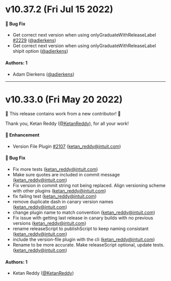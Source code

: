 # v10.37.2 (Fri Jul 15 2022)

#### 🐛 Bug Fix

- Get correct next version when using onlyGraduateWithReleaseLabel [#2229](https://github.com/intuit/auto/pull/2229) ([@adierkens](https://github.com/adierkens))
- Get correct next version when using onlyGraduateWithReleaseLabel shipit option ([@adierkens](https://github.com/adierkens))

#### Authors: 1

- Adam Dierkens ([@adierkens](https://github.com/adierkens))

---

# v10.33.0 (Fri May 20 2022)

:tada: This release contains work from a new contributor! :tada:

Thank you, Ketan Reddy ([@KetanReddy](https://github.com/KetanReddy)), for all your work!

#### 🚀 Enhancement

- Version File Plugin [#2107](https://github.com/intuit/auto/pull/2107) (ketan_reddy@intuit.com)

#### 🐛 Bug Fix

- Fix more tests (ketan_reddy@intuit.com)
- Make sure quotes are included in commit message (ketan_reddy@intuit.com)
- Fix version in commit string not being replaced. Align versioning scheme with other plugins (ketan_reddy@intuit.com)
- fix failing test (ketan_reddy@intuit.com)
- remove duplicate dash in canary version names (ketan_reddy@intuit.com)
- change plugin name to match convention (ketan_reddy@intuit.com)
- Fix issue with getting last release in canary builds with no previous versions (ketan_reddy@intuit.com)
- rename releaseScript to publishScript to keep naming consistant (ketan_reddy@intuit.com)
- include the version-file plugin with the cli (ketan_reddy@intuit.com)
- Rename to be more accurate. Make releaseScript optional, update tests. (ketan_reddy@intuit.com)

#### Authors: 1

- Ketan Reddy ([@KetanReddy](https://github.com/KetanReddy))
